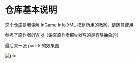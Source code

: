 # 仓库基本说明
这个仓库是我讲解 InGame Info XML 模组所用的教案，请随意使用		

参考了原作者的[Wiki](http://mc.lunatri.us/doc/legacy/igi/)（讲真原作者那wiki写的是有够抽象的）		

最后来一张 part-5 的效果图		

![pic](https://public.lightpic.info/image/EFBF_59BF562D0.jpg)
